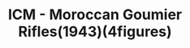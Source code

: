 ---
layout: product
title: "ICM - Moroccan Goumier Rifles(1943)(4figures)"
price: "TBA" 
desc: "N/A"
img_path: "/assets/img/ICM35565.webp"
brand: "N/A"
available: false
special_offer: false
new: false
soon: false
cat: "010000"
subcat: "013600"
subsubcat: "0N/A"
sifra: "ICM35565"
popular: false
spec: false
---